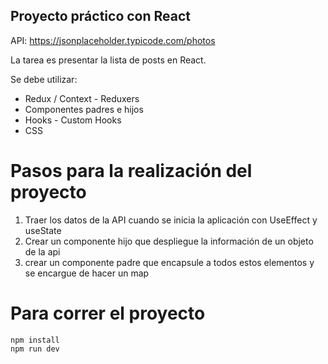 ## Proyecto práctico con React

API: https://jsonplaceholder.typicode.com/photos

La tarea es presentar la lista de posts en React.

Se debe utilizar: 
* Redux / Context - Reduxers
* Componentes padres e hijos
* Hooks - Custom Hooks
* CSS

# Pasos para la realización del proyecto

1. Traer los datos de la API cuando se inicia la aplicación con UseEffect y useState
2. Crear un componente hijo que despliegue la información de un objeto de la api
3. crear un componente padre que encapsule a todos estos elementos y se encargue de hacer un map

# Para correr el proyecto
```
npm install
npm run dev

```